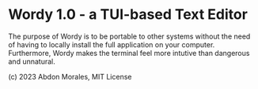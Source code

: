 # Wordy 1.0 - a TUI-based Text Editor
The purpose of Wordy is to be portable to other systems without the need of having to locally install the full application on your computer. Furthermore, Wordy makes the terminal feel more intutive than dangerous and unnatural.

(c) 2023 Abdon Morales, MIT License